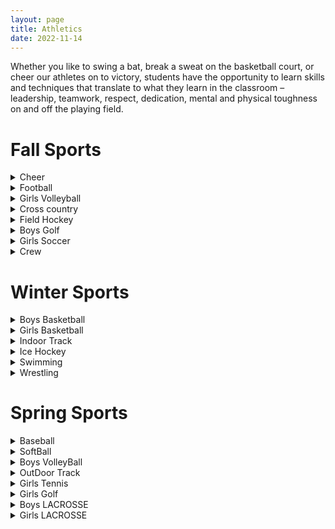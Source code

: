```yaml
---
layout: page
title: Athletics 
date: 2022-11-14
---
```

<style> 
    display: flex;
    justify-content:center;

</style>


Whether you like to swing a bat, break a sweat on the basketball court, or cheer our athletes on to victory, students have the opportunity to learn skills and techniques that translate to what they learn in the classroom – leadership, teamwork, respect, dedication, mental and physical toughness on and off the playing field.

# Fall Sports

<details>
<summary> Cheer</summary>
<p>Coach Abby Biernacki  <a href = "mailto: abbybiernacki@gmail.com">abbybiernacki@gmail.com</a> </p>
</details>


<details>
<summary> Football</summary>
<p>Coach Derek Robbins  <a href = "mailto: derekrobbins31@gmail.com">derekrobbins31@gmail.com</a></p>
</details>

<details>
<summary> Girls Volleyball   </summary>
<p>Coach Hallet  <a href   = "mailto:  halletp@worcesterschools.net "> halletp@worcesterschools.net</a> </p>
</details>





<details>
<summary>Cross country </summary>
<p>Coach john Nicol <a href   = "mailto:  nicolj@worcesterschools.net "> nicolj@worcesterschools.net   </a>         Coach Gerald Snay <a href   = "mailto: snayg@worcesterschools.net  "> snayg@worcesterschools.net    </a></p>
</details>

<details>
<summary> Field Hockey</summary>
<p>Coach lindsay Ryan     <a href   = "mailto: ryan.lindsayn@gmail.com   ">  ryan.lindsayn@gmail.com </a>    </p>
</details>

<details>
<summary> Boys Golf</summary>
<p>Coach Tom Quinn <a href   = "mailto: quinnt@worcesterschools.net "> quinnt@worcesterschools.net  </a>  </p>
</details>

<details>
<summary> Girls Soccer</summary>
<p>Coach Granum   <a href   = "mailto: bgranum@msn.com   "> bgranum@msn.com </a>  Coach Binienda <a href   = " biniendama@worcesterschools.net  "> biniendama@worcesterschools.net   </a> </p>
</details>  





<details>
<summary> Crew</summary>
<p>Coach Kolaco   <a href   = "mailto: rkolaco@gmail.com "> rkolaco@gmail.com   </a> </p>
</details>  

# Winter Sports

<details>
<summary> Boys Basketball</summary>
<p>Coach Sean Lynch   <a href   = "mailto: lynchse@worcesterschools.net "> lynchse@worcesterschools.net   </a> </p>
</details>  


<details>
<summary> Girls Basketball</summary>
<p>Coach Leveille  <a href   = "mailto: sleveillee@ymail.com  "> sleveillee@ymail.com    </a> </p>
</details>  



<details>
<summary>Indoor Track</summary>
<p>Coach John Nicol  <a href   = " nicolj@worcesterschools.net "> nicolj@worcesterschools.net    </a>  Coach Gerlad Snay    <a href   = "mailto: snayg@worcesterschools.net   "> snayg@worcesterschools.net </a> </p>
</details>  




<details>
<summary> Ice Hockey</summary>
<p>Coach Vaughan   <a href   = " vaughanm@lpsma.net "> vaughanm@lpsma.net   </a> </p>
</details>  



<details>
<summary> Swimming</summary>
<p>Coach Bruno  <a href   = " tarickbruno123@gmail.com  ">  tarickbruno123@gmail.com    </a> </p>
</details>  



<details>
<summary> Wrestling</summary>
<p>Coach Markgren   <a href   = "markgrenl@worcesterschools.net"> markgrenl@worcesterschools.net   </a> </p>
</details>  


# Spring Sports



<details>
<summary> Baseball</summary>
<p>Coach Vincent Pennell   <a href   = "pennellvc@worcesterschools.net "> pennellvc@worcesterschools.net   </a> </p>
</details>  

<details>
<summary> SoftBall </summary>
<p>Coach  Pat Phenix     <a href   = "phenixp@worcesterschools.net "> phenixp@worcesterschools.net    </a> </p>
</details>  


<details>
<summary> Boys VolleyBall</summary>
<p>Coach Dancy   <a href   = " dancye@worcesterschools.net ">  dancye@worcesterschools.net  </a> </p>
</details>  



<details>
<summary> OutDoor Track</summary>
<p>Coach Coach John Nicol    <a href   = "nicolj@worcesterschools.net    "> nicolj@worcesterschools.net      </a>     Coach Gerald Snay  <a href   = "snayg@worcesterschools.net "> snayg@worcesterschools.net       </a> </p>
</details>  



<details>
<summary> Girls Tennis</summary>
<p>Coach Anthony Camoreyt  <a href   = "camoreyta@worcesterschools.net  ">camoreyta@worcesterschools.net   </a> </p>
</details>  

<details>
<summary> Girls Golf</summary>
<p>Coach Meghan McDonald   <a href   = "mcdonaldm@worcesterschools.net "> mcdonaldm@worcesterschools.net    </a> </p>
</details>  


<details>
<summary> Boys LACROSSE</summary>
<p>Coach Matthew Genkos  <a href   = "matthewgenkos@gmail.com "> matthewgenkos@gmail.com    </a> </p>
</details>  



<details>
<summary> Girls LACROSSE</summary>
<p>Coach Moulin   <a href   = "moulinn@worcesterschools.net "> moulinn@worcesterschools.net  </a> </p>
</details>  